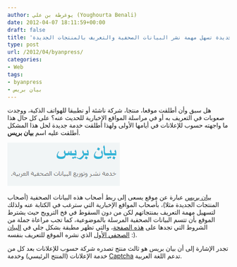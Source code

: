 ```yaml
---
author: يوغرطة بن علي (Youghourta Benali)
date: 2012-04-07 18:11:59+00:00
draft: false
title: 'بيان بريس: خدمة جديدة تسهل مهمة نشر البيانات الصحفية والتعريف بالمنتجات الجديدة  '
type: post
url: /2012/04/byanpress/
categories:
- Web
tags:
- byanpress
- بيان بريس
---
```


هل سبق وأن أطلقت موقعا، منتجا، شركة ناشئة أو تطبيقا للهواتف الذكية، ووجدت صعوبات في التعريف به أو في مراسلة المواقع الإخبارية للحديث عنه؟ على كل حال هذا ما واجهته حسوب للإعلانات في أيامها الأولى ولهذا أطلقت خدمة جديدة لحل هذا المشكل أطلقت عليه اسم **بيان بريس**.




![بيان برس](byanpress-e1333822197953.png)





[بيان بريس](http://byanpress.com/) عبارة عن موقع يسعى إلى ربط أصحاب هذه البيانات الصحفية (أصحاب المنتجات الجديدة مثلا)، بأصحاب المواقع الإخبارية التي سترغب في الكتابة عنه ولذلك لتسهيل مهمة التعريف بمنتجاتهم لكن من دون السقوط في فخ الترويج حيث يشترط الموقع بأن تتسم البيانات الصحفية المرسلة بالموضوعية، كما تجب مراعاة جملة من الشروط التي تجدها على [هذه الصفحة](http://byanpress.com/terms)، والتي تظهر مطبقة بشكل جلي في [البيان الصحفي الأول](http://byanpress.com/2012/1-%D8%AD%D8%B3%D9%88%D8%A8-%D8%AA%D8%B7%D9%84%D9%82-%D8%A8%D9%8A%D8%A7%D9%86-%D8%A8%D8%B1%D9%8A%D8%B3-%D8%AE%D8%AF%D9%85%D8%A9-%D8%AA%D9%88%D8%A7%D8%B5%D9%84-%D8%A7%D9%84%D8%B4%D8%B1%D9%83%D8%A7%D8%AA-%D8%A7%D9%84%D9%86%D8%A7%D8%B4%D8%A6%D8%A9-%D9%88-%D9%88%D8%B3%D8%A7%D8%A6%D9%84-%D8%A7%D9%84%D8%A5%D8%B9%D9%84%D8%A7%D9%85) الذي نشره الموقع للتعريف بنفسه :).




تجدر الإشارة إلى أن بيان بريس هو ثالث منتج تصدره شركة حسوب للإعلانات بعد كل من خدمة الإعلانات (المنتج الرئيسي) وخدمة [Captcha](https://www.it-scoop.com/2011/12/hsoub-captcha/) تدعم اللغة العربية.
